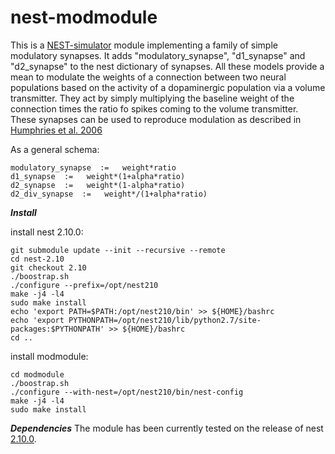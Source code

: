 # nest-modmodule
This is a [NEST-simulator](http://www.nest-simulator.org/) module implementing a family of simple modulatory synapses.
It adds "modulatory_synapse", "d1_synapse" and "d2_synapse" to the nest dictionary of synapses.
All these models provide a mean to modulate the weights of a connection between two neural populations based on the activity of a dopaminergic population via a volume transmitter. They act by simply multiplying the baseline weight of the connection times the ratio fo spikes coming to the volume transmitter.
These synapses can be used to reproduce modulation as described in [Humphries et al. 2006](http://dx.doi.org/10.1523/JNEUROSCI.3486-06.2006)

As a general schema:
```
modulatory_synapse  :=   weight*ratio
d1_synapse  :=   weight*(1+alpha*ratio)
d2_synapse  :=   weight*(1-alpha*ratio)
d2_div_synapse  :=   weight*/(1+alpha*ratio)

```

***Install***

install nest 2.10.0:

    git submodule update --init --recursive --remote
    cd nest-2.10
    git checkout 2.10
    ./boostrap.sh
    ./configure --prefix=/opt/nest210 
    make -j4 -l4
    sudo make install
    echo 'export PATH=$PATH:/opt/nest210/bin' >> ${HOME}/bashrc
    echo 'export PYTHONPATH=/opt/nest210/lib/python2.7/site-packages:$PYTHONPATH' >> ${HOME}/bashrc
    cd ..

install modmodule:

    cd modmodule
    ./boostrap.sh
    ./configure --with-nest=/opt/nest210/bin/nest-config
    make -j4 -l4
    sudo make install
    
***Dependencies***
The module has been currently tested on the release of nest [2.10.0](http://www.nest-initiative.org/nestactivity/release-of-nest-2-10-0/).
